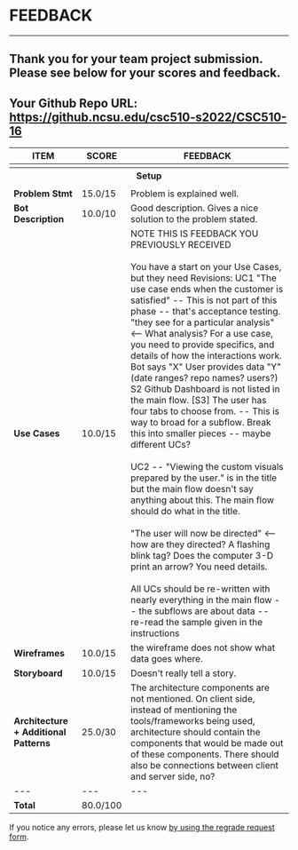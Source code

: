 # FEEDBACK
---
Thank you for your team project submission.                  Please see below for your scores and feedback.
---
## Your Github Repo URL: https://github.ncsu.edu/csc510-s2022/CSC510-16 
| ITEM | SCORE | FEEDBACK |
| --- | --- | --- |
| <tr><th colspan=3> Setup </th></tr> |
| **Problem Stmt** | 15.0/15 | Problem is explained well.  |
| **Bot Description** | 10.0/10 | Good description. Gives a nice solution to the problem stated. |
| **Use Cases** | 10.0/15 | NOTE THIS IS FEEDBACK YOU PREVIOUSLY RECEIVED<br /><br />You have a start on your Use Cases, but they need Revisions:  UC1 "The use case ends when the customer is satisfied" -- This is not part of this phase -- that's acceptance testing.  "they see for a particular analysis"  <-- What analysis?  For a use case, you need to provide specifics, and details of how the interactions work.  Bot says "X" User provides data "Y" (date ranges? repo names? users?)   <br>S2 Github Dashboard is not listed in the main flow.  [S3] The user has four tabs to choose from.    -- This is way to broad for a subflow.  Break this into smaller pieces -- maybe different UCs?<br><br>UC2 -- "Viewing the custom visuals prepared by the user." is in the title but the main flow doesn't say anything about this.  The main flow should do what in the title.<br><br>"The user will now be directed" <-- how are they directed?   A flashing blink tag?  Does the computer 3-D print an arrow?   You need details.<br><br>All UCs should be re-written with nearly everything in the main flow -- the subflows are about data -- re-read the sample given in the instructions |
| **Wireframes** | 10.0/15 | the wireframe does not show what data goes where.  |
| **Storyboard** | 10.0/15 | Doesn't really tell a story.  |
| **Architecture + Additional Patterns** | 25.0/30 | The architecture components are not mentioned. On client side, instead of mentioning the tools/frameworks being used, architecture should contain the components that would be made out of these components.   There should also be connections between client and server side, no? |
| --- | --- | --- |
| **Total** | 80.0/100 |  |

If you notice any errors, please let us know [by using the regrade request form](https://github.ncsu.edu/CSC-510/Course/blob/main/README.md#homeworkproject-regrade-requests).
